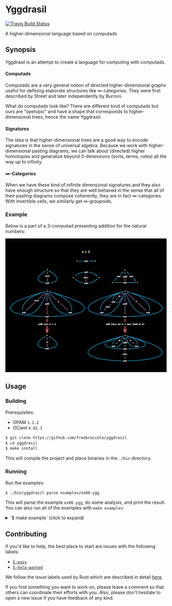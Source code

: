# Yggdrasil

[![Travis Build Status](https://travis-ci.org/freebroccolo/yggdrasil.svg?branch=master)](https://travis-ci.org/freebroccolo/yggdrasil)

A higher-dimensional language based on computads

## Synopsis

Yggdrasil is an attempt to create a language for computing with computads.

#### Computads

Computads are a very general notion of directed higher-dimensional graphs useful
for defining elaborate structures like ∞-categories. They were first described
by Street and later independently by Burroni.

What do computads look like? There are different kind of computads but ours are
"opetopic" and have a shape that corresponds to higher-dimensional trees, hence
the name Yggdrasil.

#### Signatures

The idea is that higher-dimensional trees are a good way to encode signatures in
the sense of universal algebra. Because we work with higher-dimensional pasting
diagrams, we can talk about (directed) higher homotopies and generalize beyond
3-dimensions (sorts, terms, rules) all the way up to infinity.

#### ∞-Categories

When we have these kind of infinite dimensional signatures and they also have
enough structure so that they are well behaved in the sense that all of their
pasting diagrams compose coherently, they are in fact ∞-categories. With
invertible cells, we similarly get ∞-groupoids.

### Example

Below is a part of a 3-computad presenting addition for the natural numbers:

![3-computad](assets/computad-small.png "3-computad for natural number addition")

## Usage

### Building

Prerequisites:

* OPAM `1.2.2`
* OCaml `4.02.3`

```sh
$ git clone https://github.com/freebroccolo/yggdrasil
$ cd yggdrasil
$ make install
```

This will compile the project and place binaries in the `./bin` directory.

### Running

Run the examples:

```sh
$ ./bin/yggdrasil parse examples/ex00.ygg
```

This will parse the example `ex00.ygg`, do some analysis, and print the result.
You can also run all of the examples with `make examples`:

<details>
  <summary>`$ make example` (click to expand)</summary>
<pre>
term: bool
type: type

term: (not ff)
type: bool

term: (not tt)
type: bool

term: (and ff ff)
type: bool

term: (and (and tt tt) ff)
type: bool

term: (and (and tt tt) tt)
type: bool

term: (and (and tt tt) (not ff))
type: bool

term: and/eta
type: (λ [(∂ x bool) (∂ y bool)] (and x y))

term: (λ (∂ x bool) (not x))
type: (-> bool bool)

term: (λ [(∂ x bool) (∂ y bool)] (and x y))
type: (-> [bool bool] bool)

term: (λ (∂ x bool) (λ (∂ y bool) (and x y)))
type: (-> [bool bool] bool)

computad:

  cells:
    [0] (∂ bool type)
    [1] (∂ ff bool)
    [1] (∂ tt bool)
    [1] (∂ not (-> bool bool))
    [1] (∂ and (-> [bool bool] bool))
    [2] (∂ and/eta (λ [(∂ x bool) (∂ y bool)] (and x y)))
    [2] (∂ and/ff/ff (-> (and ff ff) ff))
    [2] (∂ and/ff/tt (-> (and ff tt) ff))
    [2] (∂ and/tt/ff (-> (and tt ff) ff))
    [2] (∂ and/tt/tt (-> (and tt tt) tt))
    [2] (∂ not/ff (-> (not ff) tt))
    [2] (∂ not/tt (-> (not tt) ff))

  rules:
    and ≜
      [ff, ff] => ff
      [ff, tt] => ff
      [tt, ff] => ff
      [tt, tt] => tt
    not ≜
      ff => tt
      tt => ff
</pre>
</details>

## Contributing

If you'd like to help, the best place to start are issues with the following labels:

* [`E-easy`](https://github.com/freebroccolo/yggdrasil/issues?q=is%3Aissue+is%3Aopen+label%3AE-easy)
* [`E-help-wanted`](https://github.com/freebroccolo/yggdrasil/issues?q=is%3Aissue+is%3Aopen+label%3AE-help-wanted)

We follow the issue labels used by Rust which are described in detail
[here](https://github.com/rust-lang/rust/blob/master/CONTRIBUTING.md#issue-triage).

If you find something you want to work on, please leave a comment so that others
can coordinate their efforts with you. Also, please don't hesitate to open a new
issue if you have feedback of any kind.
